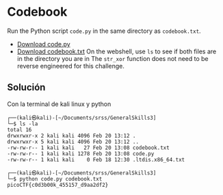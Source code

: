 # Codebook
Run the Python script `code.py` in the same directory as `codebook.txt`.

- [Download code.py](https://artifacts.picoctf.net/c/1/code.py)
- [Download codebook.txt](https://artifacts.picoctf.net/c/1/codebook.txt)
On the webshell, use `ls` to see if both files are in the directory you are in
The `str_xor` function does not need to be reverse engineered for this challenge.

## Solución
Con la terminal de kali linux y python
```
┌──(kali㉿kali)-[~/Documents/srss/GeneralSkills3]
└─$ ls -la         
total 16
drwxrwxr-x 2 kali kali 4096 Feb 20 13:12 .
drwxrwxr-x 5 kali kali 4096 Feb 20 13:12 ..
-rw-rw-r-- 1 kali kali   27 Feb 20 13:08 codebook.txt
-rw-rw-r-- 1 kali kali 1278 Feb 20 13:08 code.py
-rw-rw-r-- 1 kali kali    0 Feb 18 12:30 .ltdis.x86_64.txt
                                                                                                                                                                      
┌──(kali㉿kali)-[~/Documents/srss/GeneralSkills3]
└─$ python code.py codebook.txt 
picoCTF{c0d3b00k_455157_d9aa2df2}

```